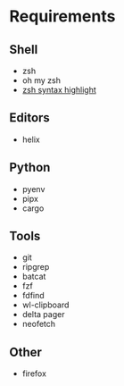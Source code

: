 # Requirements

## Shell
- zsh
- oh my zsh
- [zsh syntax highlight](https://github.com/zsh-users/zsh-syntax-highlighting/blob/master/INSTALL.md)

## Editors
- helix

## Python
- pyenv
- pipx
- cargo

## Tools
- git
- ripgrep
- batcat
- fzf
- fdfind
- wl-clipboard
- delta pager
- neofetch

## Other
- firefox

